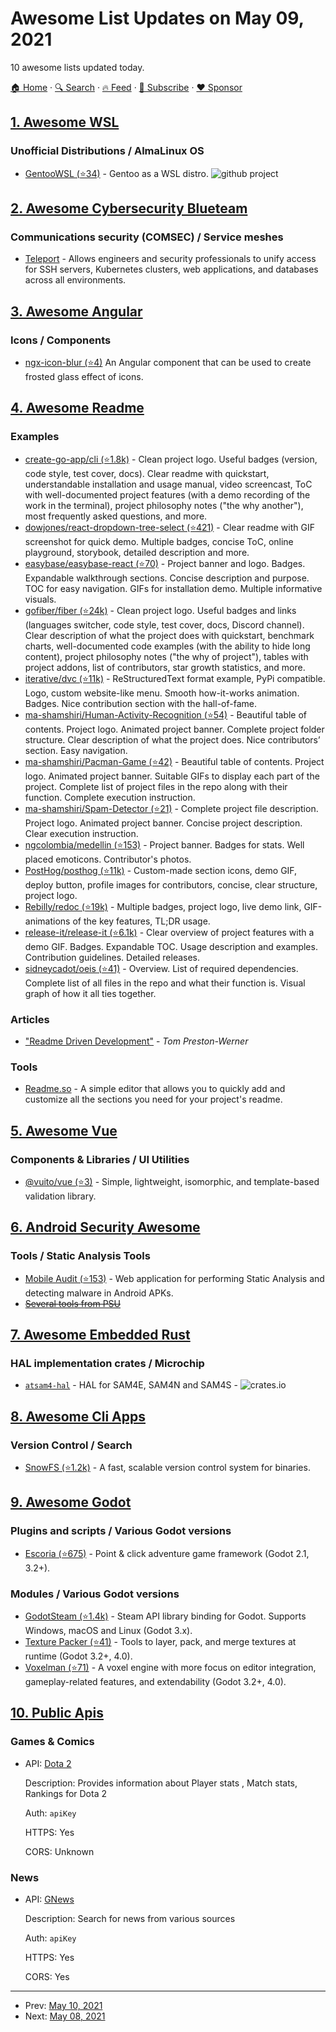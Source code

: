 # Awesome List Updates on May 09, 2021

10 awesome lists updated today.

[🏠 Home](/README.md) · [🔍 Search](https://www.trackawesomelist.com/search/) · [🔥 Feed](https://www.trackawesomelist.com/rss.xml) · [📮 Subscribe](https://trackawesomelist.us17.list-manage.com/subscribe?u=d2f0117aa829c83a63ec63c2f&id=36a103854c) · [❤️  Sponsor](https://github.com/sponsors/theowenyoung)



## [1. Awesome WSL](/content/sirredbeard/Awesome-WSL/README.md)

### Unofficial Distributions / AlmaLinux OS

*   [GentooWSL (⭐34)](https://github.com/imaandrew/GentooWSL) - Gentoo as a WSL distro. ![github project](https://raw.githubusercontent.com/sirredbeard/Awesome-WSL/master/github-icon.png)

## [2. Awesome Cybersecurity Blueteam](/content/fabacab/awesome-cybersecurity-blueteam/README.md)

### Communications security (COMSEC) / Service meshes

*   [Teleport](https://goteleport.com/) - Allows engineers and security professionals to unify access for SSH servers, Kubernetes clusters, web applications, and databases across all environments.

## [3. Awesome Angular](/content/PatrickJS/awesome-angular/README.md)

### Icons / Components

*   [ngx-icon-blur (⭐4)](https://github.com/wadie/ngx-icon-blur) An Angular component that can be used to create frosted glass effect of icons.

## [4. Awesome Readme](/content/matiassingers/awesome-readme/README.md)

### Examples

*   [create-go-app/cli (⭐1.8k)](https://github.com/create-go-app/cli#readme) - Clean project logo. Useful badges (version, code style, test cover, docs). Clear readme with quickstart, understandable installation and usage manual, video screencast, ToC with well-documented project features (with a demo recording of the work in the terminal), project philosophy notes ("the why another"), most frequently asked questions, and more.
*   [dowjones/react-dropdown-tree-select (⭐421)](https://github.com/dowjones/react-dropdown-tree-select#readme) - Clear readme with GIF screenshot for quick demo. Multiple badges, concise ToC, online playground, storybook, detailed description and more.
*   [easybase/easybase-react (⭐70)](https://github.com/easybase/easybase-react#readme) - Project banner and logo. Badges. Expandable walkthrough sections. Concise description and purpose. TOC for easy navigation. GIFs for installation demo. Multiple informative visuals.
*   [gofiber/fiber (⭐24k)](https://github.com/gofiber/fiber#readme) - Clean project logo. Useful badges and links (languages switcher, code style, test cover, docs, Discord channel). Clear description of what the project does with quickstart, benchmark charts, well-documented code examples (with the ability to hide long content), project philosophy notes ("the why of project"), tables with project addons, list of contributors, star growth statistics, and more.
*   [iterative/dvc (⭐11k)](https://github.com/iterative/dvc#readme) - ReStructuredText format example, PyPi compatible. Logo, custom website-like menu. Smooth how-it-works animation. Badges. Nice contribution section with the hall-of-fame.
*   [ma-shamshiri/Human-Activity-Recognition (⭐54)](https://github.com/ma-shamshiri/Human-Activity-Recognition#readme) - Beautiful table of contents. Project logo. Animated project banner. Complete project folder structure. Clear description of what the project does. Nice contributors’ section. Easy navigation.
*   [ma-shamshiri/Pacman-Game (⭐42)](https://github.com/ma-shamshiri/Pacman-Game#readme) - Beautiful table of contents. Project logo. Animated project banner. Suitable GIFs to display each part of the project. Complete list of project files in the repo along with their function. Complete execution instruction.
*   [ma-shamshiri/Spam-Detector (⭐21)](https://github.com/ma-shamshiri/Spam-Detector#readme) - Complete project file description. Project logo. Animated project banner. Concise project description. Clear execution instruction.
*   [ngcolombia/medellin (⭐153)](https://github.com/ngcolombia/medellin#readme) - Project banner. Badges for stats. Well placed emoticons. Contributor's photos.
*   [PostHog/posthog (⭐11k)](https://github.com/PostHog/posthog#readme) - Custom-made section icons, demo GIF, deploy button, profile images for contributors, concise, clear structure, project logo.
*   [Rebilly/redoc (⭐19k)](https://github.com/Redocly/redoc#readme) - Multiple badges, project logo, live demo link, GIF-animations of the key features, TL;DR usage.
*   [release-it/release-it (⭐6.1k)](https://github.com/release-it/release-it#readme) - Clear overview of project features with a demo GIF. Badges. Expandable TOC. Usage description and examples. Contribution guidelines. Detailed releases.
*   [sidneycadot/oeis (⭐41)](https://github.com/sidneycadot/oeis#readme) - Overview. List of required dependencies. Complete list of all files in the repo and what their function is. Visual graph of how it all ties together.

### Articles

*   ["Readme Driven Development"](https://tom.preston-werner.com/2010/08/23/readme-driven-development.html) - *Tom Preston-Werner*

### Tools

*   [Readme.so](https://readme.so/) - A simple editor that allows you to quickly add and customize all the sections you need for your project's readme.

## [5. Awesome Vue](/content/vuejs/awesome-vue/README.md)

### Components & Libraries / UI Utilities

*   [@vuito/vue (⭐3)](https://github.com/mathix420/vuito) - Simple, lightweight, isomorphic, and template-based validation library.

## [6. Android Security Awesome](/content/ashishb/android-security-awesome/README.md)

### Tools / Static Analysis Tools

*   [Mobile Audit (⭐153)](https://github.com/mpast/mobileAudit) - Web application for performing Static Analysis and detecting malware in Android APKs.
*   ~~[Several tools from PSU](http://siis.cse.psu.edu/tools.html)~~

## [7. Awesome Embedded Rust](/content/rust-embedded/awesome-embedded-rust/README.md)

### HAL implementation crates / Microchip

*   [`atsam4-hal`](https://crates.io/crates/atsam4-hal) - HAL for SAM4E, SAM4N and SAM4S - ![crates.io](https://img.shields.io/crates/v/atsam4-hal.svg)

## [8. Awesome Cli Apps](/content/agarrharr/awesome-cli-apps/README.md)

### Version Control / Search

*   [SnowFS (⭐1.2k)](https://github.com/snowtrack/snowfs) - A fast, scalable version control system for binaries.

## [9. Awesome Godot](/content/godotengine/awesome-godot/README.md)

### Plugins and scripts / Various Godot versions

*   [Escoria (⭐675)](https://github.com/godotengine/escoria) - Point & click adventure game framework (Godot 2.1, 3.2+).

### Modules / Various Godot versions

*   [GodotSteam (⭐1.4k)](https://github.com/Gramps/GodotSteam) - Steam API library binding for Godot. Supports Windows, macOS and Linux (Godot 3.x).
*   [Texture Packer (⭐41)](https://github.com/Relintai/texture_packer) - Tools to layer, pack, and merge textures at runtime (Godot 3.2+, 4.0).
*   [Voxelman (⭐71)](https://github.com/Relintai/voxelman) - A voxel engine with more focus on editor integration, gameplay-related features, and extendability (Godot 3.2+, 4.0).

## [10. Public Apis](/content/public-apis/public-apis/README.md)

### Games & Comics

- API: [Dota 2](https://docs.opendota.com/)

  Description: Provides information about Player stats , Match stats, Rankings for Dota 2

  Auth: `apiKey`

  HTTPS: Yes

  CORS: Unknown



### News

- API: [GNews](https://gnews.io/)

  Description: Search for news from various sources

  Auth: `apiKey`

  HTTPS: Yes

  CORS: Yes



---

- Prev: [May 10, 2021](/content/2021/05/10/README.md)
- Next: [May 08, 2021](/content/2021/05/08/README.md)